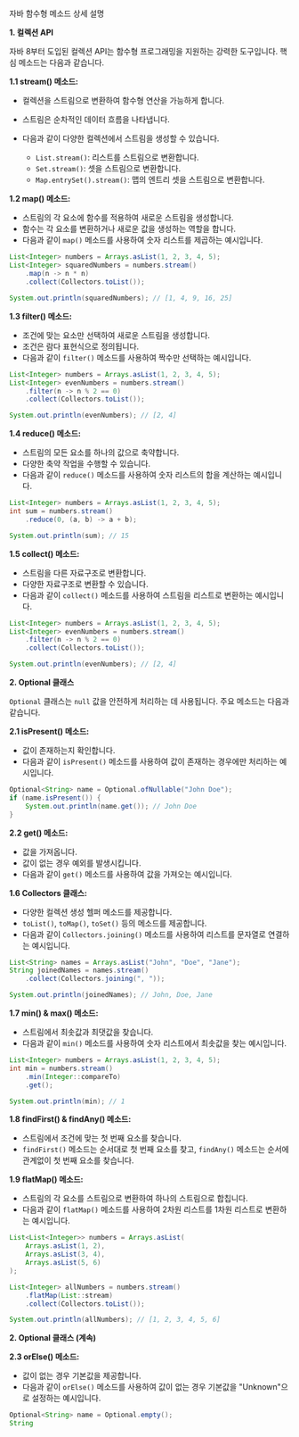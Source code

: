 ##   
자바 함수형 메소드 상세 설명

**1. 컬렉션 API**

자바 8부터 도입된 컬렉션 API는 함수형 프로그래밍을 지원하는 강력한 도구입니다. 핵심 메소드는 다음과 같습니다.

**1.1 stream() 메소드:**

- 컬렉션을 스트림으로 변환하여 함수형 연산을 가능하게 합니다.
- 스트림은 순차적인 데이터 흐름을 나타냅니다.
- 다음과 같이 다양한 컬렉션에서 스트림을 생성할 수 있습니다.
    
    - `List.stream()`: 리스트를 스트림으로 변환합니다.
    - `Set.stream()`: 셋을 스트림으로 변환합니다.
    - `Map.entrySet().stream()`: 맵의 엔트리 셋을 스트림으로 변환합니다.
    

**1.2 map() 메소드:**

- 스트림의 각 요소에 함수를 적용하여 새로운 스트림을 생성합니다.
- 함수는 각 요소를 변환하거나 새로운 값을 생성하는 역할을 합니다.
- 다음과 같이 `map()` 메소드를 사용하여 숫자 리스트를 제곱하는 예시입니다.

```java
List<Integer> numbers = Arrays.asList(1, 2, 3, 4, 5);
List<Integer> squaredNumbers = numbers.stream()
    .map(n -> n * n)
    .collect(Collectors.toList());

System.out.println(squaredNumbers); // [1, 4, 9, 16, 25]
```

**1.3 filter() 메소드:**

- 조건에 맞는 요소만 선택하여 새로운 스트림을 생성합니다.
- 조건은 람다 표현식으로 정의됩니다.
- 다음과 같이 `filter()` 메소드를 사용하여 짝수만 선택하는 예시입니다.


```java
List<Integer> numbers = Arrays.asList(1, 2, 3, 4, 5);
List<Integer> evenNumbers = numbers.stream()
    .filter(n -> n % 2 == 0)
    .collect(Collectors.toList());

System.out.println(evenNumbers); // [2, 4]
```

**1.4 reduce() 메소드:**

- 스트림의 모든 요소를 하나의 값으로 축약합니다.
- 다양한 축약 작업을 수행할 수 있습니다.
- 다음과 같이 `reduce()` 메소드를 사용하여 숫자 리스트의 합을 계산하는 예시입니다.


```java
List<Integer> numbers = Arrays.asList(1, 2, 3, 4, 5);
int sum = numbers.stream()
    .reduce(0, (a, b) -> a + b);

System.out.println(sum); // 15
```

**1.5 collect() 메소드:**

- 스트림을 다른 자료구조로 변환합니다.
- 다양한 자료구조로 변환할 수 있습니다.
- 다음과 같이 `collect()` 메소드를 사용하여 스트림을 리스트로 변환하는 예시입니다.

```java
List<Integer> numbers = Arrays.asList(1, 2, 3, 4, 5);
List<Integer> evenNumbers = numbers.stream()
    .filter(n -> n % 2 == 0)
    .collect(Collectors.toList());

System.out.println(evenNumbers); // [2, 4]
```

**2. Optional 클래스**

`Optional` 클래스는 `null` 값을 안전하게 처리하는 데 사용됩니다. 주요 메소드는 다음과 같습니다.

**2.1 isPresent() 메소드:**

- 값이 존재하는지 확인합니다.
- 다음과 같이 `isPresent()` 메소드를 사용하여 값이 존재하는 경우에만 처리하는 예시입니다.

```java
Optional<String> name = Optional.ofNullable("John Doe");
if (name.isPresent()) {
    System.out.println(name.get()); // John Doe
}
```

**2.2 get() 메소드:**

- 값을 가져옵니다.
- 값이 없는 경우 예외를 발생시킵니다.
- 다음과 같이 `get()` 메소드를 사용하여 값을 가져오는 예시입니다.

**1.6 Collectors 클래스:**

- 다양한 컬렉션 생성 헬퍼 메소드를 제공합니다.
- `toList()`, `toMap()`, `toSet()` 등의 메소드를 제공합니다.
- 다음과 같이 `Collectors.joining()` 메소드를 사용하여 리스트를 문자열로 연결하는 예시입니다.


```java
List<String> names = Arrays.asList("John", "Doe", "Jane");
String joinedNames = names.stream()
    .collect(Collectors.joining(", "));

System.out.println(joinedNames); // John, Doe, Jane
```

**1.7 min() & max() 메소드:**

- 스트림에서 최솟값과 최댓값을 찾습니다.
- 다음과 같이 `min()` 메소드를 사용하여 숫자 리스트에서 최솟값을 찾는 예시입니다.

```java
List<Integer> numbers = Arrays.asList(1, 2, 3, 4, 5);
int min = numbers.stream()
    .min(Integer::compareTo)
    .get();

System.out.println(min); // 1
```

**1.8 findFirst() & findAny() 메소드:**

- 스트림에서 조건에 맞는 첫 번째 요소를 찾습니다.
- `findFirst()` 메소드는 순서대로 첫 번째 요소를 찾고, `findAny()` 메소드는 순서에 관계없이 첫 번째 요소를 찾습니다.

**1.9 flatMap() 메소드:**

- 스트림의 각 요소를 스트림으로 변환하여 하나의 스트림으로 합칩니다.
- 다음과 같이 `flatMap()` 메소드를 사용하여 2차원 리스트를 1차원 리스트로 변환하는 예시입니다.


```java
List<List<Integer>> numbers = Arrays.asList(
    Arrays.asList(1, 2),
    Arrays.asList(3, 4),
    Arrays.asList(5, 6)
);

List<Integer> allNumbers = numbers.stream()
    .flatMap(List::stream)
    .collect(Collectors.toList());

System.out.println(allNumbers); // [1, 2, 3, 4, 5, 6]
```

**2. Optional 클래스 (계속)**

**2.3 orElse() 메소드:**

- 값이 없는 경우 기본값을 제공합니다.
- 다음과 같이 `orElse()` 메소드를 사용하여 값이 없는 경우 기본값을 "Unknown"으로 설정하는 예시입니다.

```java
Optional<String> name = Optional.empty();
String
```
